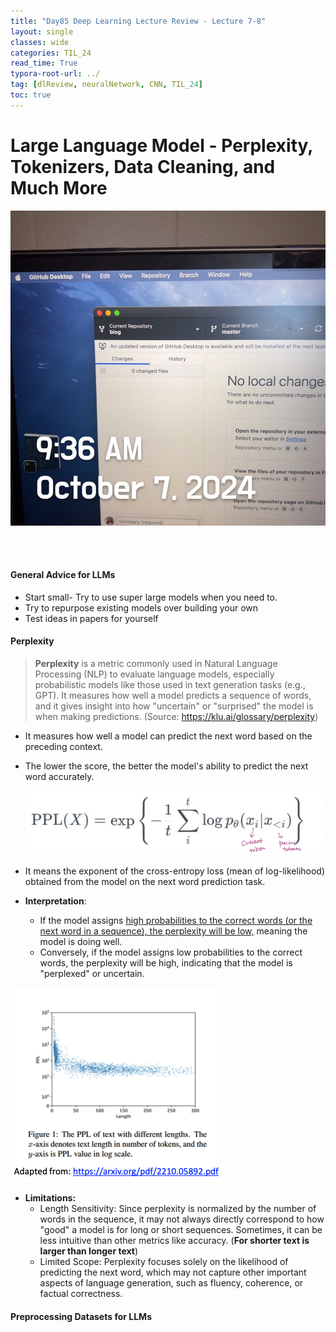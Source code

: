 ```yaml
---
title: "Day85 Deep Learning Lecture Review - Lecture 7-8"
layout: single
classes: wide
categories: TIL_24
read_time: True
typora-root-url: ../
tag: [dlReview, neuralNetwork, CNN, TIL_24]
toc: true 
---
```


# Large Language Model - Perplexity, Tokenizers, Data Cleaning, and Much More

![3F8B9BAE-5982-44D3-962F-13437C646816_1_105_c](/images/2024-10-07-TIL24_Day85_DL/3F8B9BAE-5982-44D3-962F-13437C646816_1_105_c.jpeg)

<Br><br>

#### General Advice for LLMs

- Start small- Try to use super large models when you need to. 
- Try to repurpose existing models over building your own 
- Test ideas in papers for yourself



#### Perplexity

> **Perplexity** is a metric commonly used in Natural Language Processing (NLP) to evaluate language models, especially probabilistic models like those used in text generation tasks (e.g., GPT). It measures how well a model predicts a sequence of words, and it gives insight into how "uncertain" or "surprised" the model is when making predictions. (Source: https://klu.ai/glossary/perplexity)

- It measures how well a model can predict the next word based on the preceding context.

- The lower the score, the better the model's ability to predict the next word accurately.

  ![image-20241008131026818](/images/2024-10-07-TIL24_Day85_DL/image-20241008131026818.png)

- It means the exponent of the cross-entropy loss (mean of log-likelihood) obtained from the model on the next word prediction task.
- **Interpretation**:

  - If the model assigns <u>high probabilities to the correct words (or the next word in a sequence), the perplexity will be low,</u> meaning the model is doing well.
  - Conversely, if the model assigns low probabilities to the correct words, the perplexity will be high, indicating that the model is "perplexed" or uncertain.

  

![image-20241008132007167](/images/2024-10-07-TIL24_Day85_DL/image-20241008132007167.png)

- **Limitations:**
  - Length Sensitivity: Since perplexity is normalized by the number of words in the sequence, it may not always directly correspond to how "good" a model is for long or short sequences. Sometimes, it can be less intuitive than other metrics like accuracy. (**For shorter text is larger than longer text**)
  - Limited Scope: Perplexity focuses solely on the likelihood of predicting the next word, which may not capture other important aspects of language generation, such as fluency, coherence, or factual correctness.



#### Preprocessing Datasets for LLMs



